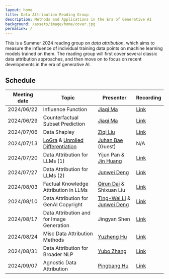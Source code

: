 ```yaml
---
layout: home
title: Data Attribution Reading Group
description: Methods and Applications in the Era of Generative AI
background: /assets/image/home/cover.jpg
permalink: /
---
```


This is a Summer 2024 reading group on *data attribution*, which aims to measure the influence of individual training data points on machine learning models trained on them. The reading group will first cover several classic data attribution approaches, and then move on to focus on recent developments in the era of generative AI.

<!-- Below are recordings of our two most recent presentations. For more, please visit the [Recording Page](./recording). -->

## Schedule

| Meeting date | Topic                                                                                                    | Presenter                                                                                    | Recording                    |
| ------------ | -------------------------------------------------------------------------------------------------------- | -------------------------------------------------------------------------------------------- | ---------------------------- |
| 2024/06/22   | Influence Function                                                                                       | [Jiaqi Ma](https://jiaqima.github.io/)                                                       | [Link](./recording/2024/1/)  |
| 2024/06/29   | Counterfactual Subset Prediction                                                                         | [Jiaqi Ma](https://jiaqima.github.io/)                                                       | [Link](./recording/2024/2/)  |
| 2024/07/06   | Data Shapley                                                                                             | [Ziqi Liu](https://www.cmu.edu/dietrich/statistics-datascience/people/phd/ziqi-liu.html)     | [Link](./recording/2024/3/)  |
| 2024/07/13   | [LoGra](https://arxiv.org/pdf/2405.13954) & [Unrolled Differentiation](https://arxiv.org/pdf/2405.12186) | [Juhan Bae](https://www.juhanbae.com/) (Guest)                                               | N/A                          |
| 2024/07/20   | Data Attribution for LLMs (1)                                                                            | Yijun Pan & [Jin Huang](https://jn-huang.github.io/)                                         | [Link](./recording/2024/5/)  |
| 2024/07/27   | Data Attribution for LLMs (2)                                                                            | [Junwei Deng](https://theaperdeng.github.io/)                                                | [Link](./recording/2024/6/)  |
| 2024/08/03   | Factual Knowledge Attribution in LLMs                                                                    | [Qirun Dai](https://github.com/qrdai/) & Shixuan Liu                                         | [Link](./recording/2024/7/)  |
| 2024/08/10   | Data Attribution for GenAI Copyright                                                                     | [Ting-Wei Li](https://tingwl0122.github.io/) & [Junwei Deng](https://theaperdeng.github.io/) | [Link](./recording/2024/8/)  |
| 2024/08/17   | Data Attribution and for Image Generation                                                                | Jingyan Shen                                                                                 | [Link](./recording/2024/9/)  |
| 2024/08/24   | Misc Data Attribution Methods                                                                            | [Yuzheng Hu](https://scholar.google.com/citations?user=cVVimVcAAAAJ&hl=en)                   | [Link](./recording/2024/10/) |
| 2024/08/31   | Data Attribution for Broader NLP                                                                         | [Yubo Zhang](https://yb-z.github.io/)                                                        | [Link](./recording/2024/11/) |
| 2024/09/07   | Agnostic Data Attribution                                                                                | [Pingbang Hu](https://pbb.wtf)                                                               | [Link](./recording/2024/12/) |
